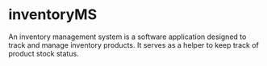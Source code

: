 # inventoryMS
An inventory management system is a software application designed to track and manage inventory products. It serves as a helper to keep track of product stock status.

